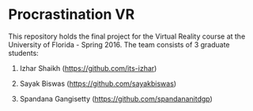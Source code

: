 # Procrastination VR
This repository holds the final project for the Virtual Reality course at the University of Florida - Spring 2016. The team consists of 3 graduate students:

1. Izhar Shaikh (https://github.com/its-izhar)

2. Sayak Biswas (https://github.com/sayakbiswas)

3. Spandana Gangisetty (https://github.com/spandananitdgp)
